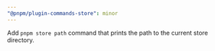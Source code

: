 ```yaml
---
"@pnpm/plugin-commands-store": minor
---
```


Add `pnpm store path` command that prints the path to the current store directory.
